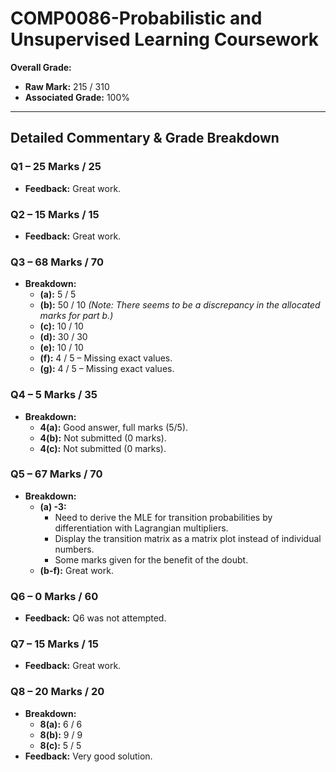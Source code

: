 # COMP0086-Probabilistic and Unsupervised Learning Coursework

**Overall Grade:**  
- **Raw Mark:** 215 / 310  
- **Associated Grade:** 100%

---

## Detailed Commentary & Grade Breakdown

### Q1 – 25 Marks / 25
- **Feedback:** Great work.

### Q2 – 15 Marks / 15
- **Feedback:** Great work.

### Q3 – 68 Marks / 70
- **Breakdown:**  
  - **(a):** 5 / 5  
  - **(b):** 50 / 10 *(Note: There seems to be a discrepancy in the allocated marks for part b.)*  
  - **(c):** 10 / 10  
  - **(d):** 30 / 30  
  - **(e):** 10 / 10  
  - **(f):** 4 / 5 – Missing exact values.  
  - **(g):** 4 / 5 – Missing exact values.

### Q4 – 5 Marks / 35
- **Breakdown:**  
  - **4(a):** Good answer, full marks (5/5).  
  - **4(b):** Not submitted (0 marks).  
  - **4(c):** Not submitted (0 marks).

### Q5 – 67 Marks / 70
- **Breakdown:**  
  - **(a) -3:**  
    - Need to derive the MLE for transition probabilities by differentiation with Lagrangian multipliers.  
    - Display the transition matrix as a matrix plot instead of individual numbers.  
    - Some marks given for the benefit of the doubt.
  - **(b-f):** Great work.

### Q6 – 0 Marks / 60
- **Feedback:** Q6 was not attempted.

### Q7 – 15 Marks / 15
- **Feedback:** Great work.

### Q8 – 20 Marks / 20
- **Breakdown:**  
  - **8(a):** 6 / 6  
  - **8(b):** 9 / 9  
  - **8(c):** 5 / 5  
- **Feedback:** Very good solution.
